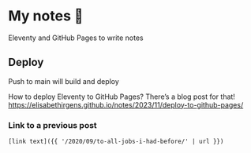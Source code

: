 # My notes 📝

Eleventy and GitHub Pages to write notes

## Deploy

Push to main will build and deploy

How to deploy Eleventy to GitHub Pages? There’s a blog post for that! https://elisabethirgens.github.io/notes/2023/11/deploy-to-github-pages/

### Link to a previous post

```
[link text]({{ '/2020/09/to-all-jobs-i-had-before/' | url }})
```
